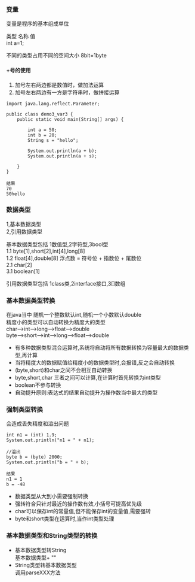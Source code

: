 ### 变量
变量是程序的基本组成单位

类型  名称  值<br>
int a=1;

不同的类型占用不同的空间大小 8bit=1byte

#### +号的使用
1. 加号左右两边都是数值时，做加法运算
2. 加号左右两边有一方是字符串时，做拼接运算
``` 
import java.lang.reflect.Parameter;

public class demo3_var3 {
    public static void main(String[] args) {

        int a = 50;
        int b = 20;
        String s = "hello";

        System.out.println(a + b);
        System.out.println(a + s);

    }
}

结果
70
50hello
```
### 数据类型
1,基本数据类型<br>
2,引用数据类型

基本数据类型包括 1数值型,2字符型,3bool型<br>
1.1 byte[1],short[2],int[4],long[8]<br>
1.2 float[4],double[8] 浮点数 = 符号位 + 指数位 + 尾数位<br>
2.1 char[2]<br>
3.1 boolean[1]<br>

引用数据类型包括 1class类,2interface接口,3[]数组

### 基本数据类型转换
在java当中 随机一个整数默认int,随机一个小数默认double<br>
精度小的类型可以自动转换为精度大的类型<br>
char-->int-->long-->float-->double<br>
byte-->short-->int-->long-->float-->double<br>

- 有多种数据类型混合运算时,系统将自动将所有数据转换为容量最大的数据类型,再计算
- 当将精度大的数据赋值给精度小的数据类型时,会报错,反之会自动转换
- (byte,short)和char之间不会相互自动转换
- byte,short,char 三者之间可以计算,在计算时首先转换为int类型
- boolean不参与转换
- 自动提升原则:表达式的结果自动提升为操作数当中最大的类型

### 强制类型转换
会造成丢失精度和溢出问题
```
int n1 = (int) 1.9;
System.out.println("n1 = " + n1);

//溢出
byte b = (byte) 2000;
System.out.println("b = " + b);

结果
n1 = 1
b = -48
```
- 数据类型从大到小需要强制转换
- 强转符合只针对最近的操作数有效,小括号可提高优先级
- char可以保存int的常量值,但不能保存int的变量值,需要强转
- byte和short类型在运算时,当作int类型处理

### 基本数据类型和String类型的转换
- 基本数据类型转String <br>
基本数据类型+ ""
- String类型转基本数据类型<br>
调用parseXXX方法